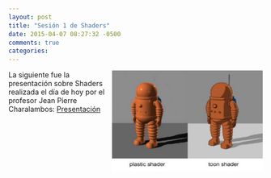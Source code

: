 ```yaml
---
layout: post
title: "Sesión 1 de Shaders"
date: 2015-04-07 08:27:32 -0500
comments: true
categories: 
---
```

[<img height="200" width="300" style="float: right;" src="/images/shaders.jpg" />](/blog/2015/04/07/sesion-1-de-shaders/)La siguiente fue la presentación sobre Shaders realizada el día de hoy por el profesor Jean Pierre Charalambos: [Presentación](http://videojuegosun.github.io/Shaders/#/1)